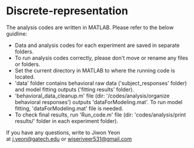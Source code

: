 # Discrete-representation

The analysis codes are written in MATLAB. Please refer to the below guidline:

- Data and analysis codes for each experiment are saved in separate folders.
- To run analysis codes correctly, please don't move or rename any files or folders.
- Set the current directory in MATLAB to where the running code is located.
- 'data' folder contains behavioral raw data ('subject_responses' folder) and model fitting outputs ('fitting results' folder). 
- 'behavioral_data_cleanup.m' file (dir: '/codes/analysis/organize behavioral responses') outputs 'dataForModeling.mat'. To run model fitting, 'dataForModeling.mat' file is needed.
- To check final results, run 'Run_code.m' file (dir: 'codes/analysis/print results/' folder in each experiment folder).

If you have any questions, write to Jiwon Yeon at j.yeon@gatech.edu or wiseriveer531@gmail.com
